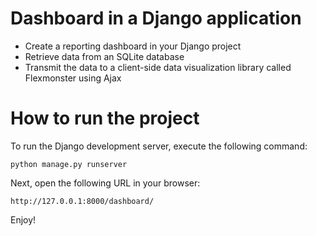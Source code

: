 # Dashboard in a Django application
- Create a reporting dashboard in your Django project
- Retrieve data from an SQLite database
- Transmit the data to a client-side data visualization library called Flexmonster using Ajax


# How to run the project

To run the Django development server, execute the following command:

`python manage.py runserver`

Next, open the following URL in your browser:

`http://127.0.0.1:8000/dashboard/`

Enjoy!
